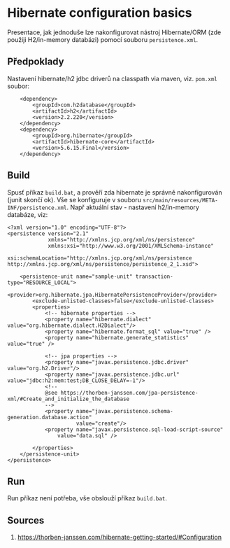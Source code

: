 # Hibernate configuration basics
Presentace, jak jednoduše lze nakonfigurovat nástroj Hibernate/ORM (zde použiji H2/in-memory databázi) pomocí souboru ```persistence.xml```.

## Předpoklady
Nastavení hibernate/h2 jdbc driverů na classpath via maven, viz. ```pom.xml``` soubor:

```
    <dependency>
        <groupId>com.h2database</groupId>
        <artifactId>h2</artifactId>
        <version>2.2.220</version>
    </dependency>
    <dependency>
        <groupId>org.hibernate</groupId>
        <artifactId>hibernate-core</artifactId>
        <version>5.6.15.Final</version>
    </dependency>
```



## Build
Spusť příkaz ```build.bat```, a prověří zda hibernate je správně nakonfigurován (junit skončí ok). Vše se konfiguruje v souboru ```src/main/resources/META-INF/persistence.xml```. Např aktuální stav - nastavení h2/in-memory databáze, viz:

```
<?xml version="1.0" encoding="UTF-8"?>
<persistence version="2.1"
             xmlns="http://xmlns.jcp.org/xml/ns/persistence"
             xmlns:xsi="http://www.w3.org/2001/XMLSchema-instance"
             xsi:schemaLocation="http://xmlns.jcp.org/xml/ns/persistence http://xmlns.jcp.org/xml/ns/persistence/persistence_2_1.xsd">

    <persistence-unit name="sample-unit" transaction-type="RESOURCE_LOCAL">
        <provider>org.hibernate.jpa.HibernatePersistenceProvider</provider>
        <exclude-unlisted-classes>false</exclude-unlisted-classes>
        <properties>
            <!-- hibernate properties -->
            <property name="hibernate.dialect" value="org.hibernate.dialect.H2Dialect"/>
            <property name="hibernate.format_sql" value="true" />
            <property name="hibernate.generate_statistics" value="true" />

            <!-- jpa properties -->
            <property name="javax.persistence.jdbc.driver" value="org.h2.Driver"/>
            <property name="javax.persistence.jdbc.url" value="jdbc:h2:mem:test;DB_CLOSE_DELAY=-1"/>
            <!--
            @see https://thorben-janssen.com/jpa-persistence-xml/#Create_and_initialize_the_database
            -->
            <property name="javax.persistence.schema-generation.database.action"
                      value="create"/>
            <property name="javax.persistence.sql-load-script-source"
                value="data.sql" />

        </properties>
    </persistence-unit>
</persistence>
```

## Run
Run příkaz není potřeba, vše obslouží příkaz ```build.bat```.

## Sources
1. https://thorben-janssen.com/hibernate-getting-started/#Configuration